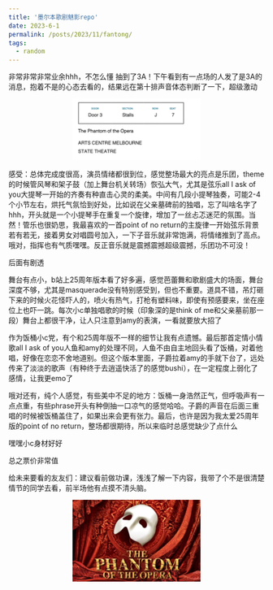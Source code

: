 ```yaml
---
title: '墨尔本歌剧魅影repo'
date: 2023-6-1
permalink: /posts/2023/11/fantong/
tags:
  - random
---
```


非常非常非常业余hhh，不怎么懂
抽到了3A！下午看到有一点场的人发了是3A的消息，抱着不是的心态去看的，结果远在第十排声音体态判断了一下，超级激动

<p align="center">
  <img src="/assets/images/po1.jpg" alt="Food" width="50%"/>
</p>

感受：总体完成度很高，演员情绪都很到位，感觉整场最大的亮点是乐团，theme的时候管风琴和架子鼓（加上舞台机关转场）恢弘大气，尤其是弦乐all I ask of you大提琴一开始的齐奏有种直击心灵的柔美。中间有几段小提琴独奏，可能2-4个小节左右，烘托气氛恰到好处，比如说在父亲墓碑前的独唱，忘了叫啥名字了hhh，开头就是一个小提琴手在重复一个旋律，增加了一丝忐忑迷茫的氛围。当然！管乐也很奶思，我最喜欢的一首point of no return的主旋律一开始弦乐背景若有若无，接着男女对唱圆号加入，一下子音乐就非常饱满，将情绪推到了高点。哦对，指挥也有气质嘿嘿。反正音乐就是震撼震撼超级震撼，乐团功不可没！
	
后面有剧透

舞台有点小，b站上25周年版本看了好多遍，感觉芭蕾舞和歌剧盛大的场面，舞台深度不够，尤其是masquerade没有特别感受到，但也不重要。道具不错，吊灯砸下来的时候火花怪吓人的，喷火有热气，打枪有塑料味，即使有预感要来，坐在座位上也吓一跳。每次小c单独唱歌的时候（印象深的是think of me和父亲墓前那一段）舞台上都很干净，让人只注意到amy的表演，一看就要放大招了

作为饭桶小c党，有个和25周年版不一样的细节让我有点遗憾。最后那首定情小情歌all I ask of you人鱼和amy的处理不同，人鱼不由自主地回头看了饭桶，对着他唱，好像在恋恋不舍地道别。但这个版本里面，子爵拉着amy的手就下台了，远处传来了淡淡的歌声（有种终于去逍遥快活了的感觉bushi），在一定程度上弱化了感情，让我更emo了

哦对还有，纯个人感觉，有些美中不足的地方：饭桶一身浩然正气，但呼吸声有一点点重，有些phrase开头有种倒抽一口凉气的感觉哈哈。子爵的声音在后面三重唱的时候被饭桶盖住了，如果出来会更有张力。最后，也许是因为我太爱25周年版的point of no return，整场都很期待，所以来临时总感觉缺少了点什么

嘿嘿小c身材好好

总之票价非常值
	
给未来要看的友友们：建议看前做功课，浅浅了解一下内容，我带了个不是很清楚情节的同学去看，前半场他有点摸不清头脑。

<p align="center">
  <img src="/assets/images/po2.jpg" alt="Food" width="50%"/>
</p>